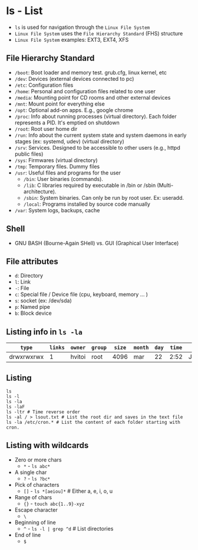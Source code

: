 # ls - List

- `ls` is used for navigation through the `Linux File System`
- `Linux File System` uses the `File Hierarchy Standard` (FHS) structure
- `Linux File System` examples: EXT3, EXT4, XFS

## File Hierarchy Standard

- `/boot`: Boot loader and memory test. grub.cfg, linux kernel, etc
- `/dev`: Devices (external devices connected to pc)
- `/etc`: Configuration files
- `/home`: Personal and configuration files related to one user
- `/media`: Mounting point for CD rooms and other external devices
- `/mnt`: Mount point for everything else
- `/opt`: Optional add-on apps. E.g., google chrome
- `/proc`: Info about running processes (virtual directory). Each folder represents a PID. It's emptied on shutdown
- `/root`: Root user home dir
- `/run`: Info about the current system state and system daemons in early stages (ex: systemd, udev) (virtual directory)
- `/srv`: Services. Designed to be accessible to other users (e.g., httpd public files)
- `/sys`: Firmwares (virtual directory)
- `/tmp`: Temporary files. Dummy files
- `/usr`: Useful files and programs for the user
  - `/bin`: User binaries (commands).
  - `/lib`: C libraries required by executable in /bin or /sbin (Multi-architecture).
  - `/sbin`: System binaries. Can only be run by root user. Ex: useradd.
  - `/local`: Programs installed by source code manually
- `/var`: System logs, backups, cache

## Shell

- GNU BASH (Bourne-Again SHell) vs. GUI (Graphical User Interface)

## File attributes

- `d`: Directory
- `l`: Link
- `-`: File
- `c`: Special file / Device file (cpu, keyboard, memory ... )
- `s`: socket (ex: /dev/sda)
- `p`: Named pipe
- `b`: Block device

## Listing info in `ls -la`

| `type`     | `links` | `owner` | `group` | `size` | `month` | `day` | `time` | `name`     |
| ---------- | ------- | ------- | ------- | ------ | ------- | ----- | ------ | ---------- |
| drwxrwxrwx | 1       | hvitoi  | root    | 4096   | mar     | 22    | 2:52   | Javascript |

## Listing

```shell
ls
ls -l
ls -la
ls -laF
ls -ltr # Time reverse order
ls -al / > lsout.txt # List the root dir and saves in the text file
ls -la /etc/cron.* # List the content of each folder starting with cron.
```

## Listing with wildcards

- Zero or more chars
  - `*` - `ls abc*`
- A single char
  - `?` - `ls ?bc*`
- Pick of characters
  - `[]` - `ls *[aeiou]*` # Either a, e, i, o, u
- Range of chars
  - `{}` - `touch abc{1..9}-xyz`
- Escape character
  - `\`
- Beginning of line
  - `^` - `ls -l | grep ^d` # List directories
- End of line
  - `$`
